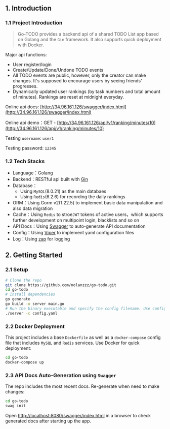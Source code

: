 ## 1. Introduction
### 1.1 Project Introduction
> Go-TODO provides a backend api of a shared TODO List app based on Golang and the `Gin` framework. It also supports quick deployment with Docker.

Major api functions:
- User register/login
- Create/Update/Done/Undone TODO events
- All TODO events are public, however, only the creator can make changes. It's supposed to encourage users by seeing friends' progresses.
- Dynamically updated user rankings (by task numbers and total amount of minutes). Rankings are reset at midnight everyday.

Online api docs: [http://34.96.161.126/swagger/index.html](http://34.96.161.126/swagger/index.html)

Online api demo：GET - [http://34.96.161.126/api/v1/ranking/minutes/10](http://34.96.161.126/api/v1/ranking/minutes/10)

Testing `username`: `user1`

Testing password: `12345`

### 1.2 Tech Stacks
- Language：Golang
- Backend：RESTful api built with [Gin](https://gin-gonic.com)
- Database：
  - Using `MySQL`(8.0.21) as the main databaes
  - Using `Redis`(6.2.6) for recording the daily rankings
- ORM：Using Gorm v2(1.22.5) to implement basic data manipulation and also data migration
- Cache：Using `Redis` to stroe`JWT` tokens of active users，which supports further development on multipoint login, blacklists and so on
- API Docs：Using [Swagger](https://github.com/swaggo/swag) to auto-generate API documentation
- Config：Using [Viper](https://github.com/spf13/viper) to implement yaml configuration files
- Log：Using [zap](https://github.com/uber-go/zap) for logging

## 2. Getting Started

### 2.1 Setup

```bash
# Clone the repo
git clone https://github.com/nolanzzz/go-todo.git
cd go-todo
# Install dependencies
go generate
go build -o server main.go
# Run the binary executable and specify the config filename. Use config.yaml by default
./server -c config.yaml
```

### 2.2 Docker Deployment
This project includes a base `Dockerfile` as well as a `docker-compose` config file that includes `MySQL` and `Redis` services. Use Docker for quick deployment:
```bash
cd go-todo
docker-compose up
```

### 2.3 API Docs Auto-Generation using `Swagger`
The repo includes the most recent docs. Re-generate when need to make changes:
```bash
cd go-todo
swag init
```
Open [http://localhost:8080/swagger/index.html](http://localhost:8080/swagger/index.html) in a browser to check generated docs after starting up the app.